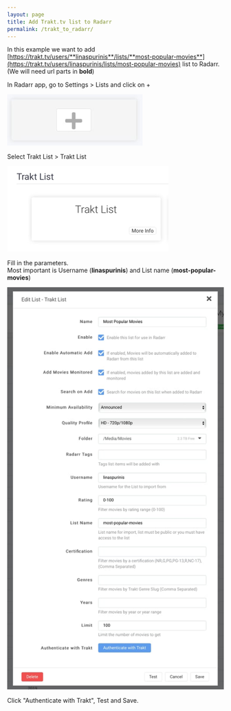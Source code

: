 ```yaml
---
layout: page
title: Add Trakt.tv list to Radarr
permalink: /trakt_to_radarr/
---
```


In this example we want to add  
[https://trakt.tv/users/**linaspurinis**/lists/**most-popular-movies**](https://trakt.tv/users/linaspurinis/lists/most-popular-movies) list to Radarr.  
(We will need url parts in **bold**)

In Radarr app, go to Settings > Lists and click on +

![My helpful screenshot](/assets/radarr_plus.jpg)

Select Trakt List > Trakt List

![My helpful screenshot](/assets/radarr_trakt_list_select.jpg)

Fill in the parameters.  
Most important is Username (**linaspurinis**) and List name (**most-popular-movies**)

![My helpful screenshot](/assets/radarr_trakt_list.jpg)

Click "Authenticate with Trakt", Test and Save.